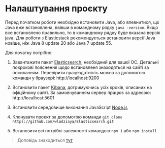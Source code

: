 # Налаштування проєкту
Перед початком роботи необхідно встановити Java, або впевнитися, що Java вже встановлена, ввівши в командному рядку `java -version`. Якщо все встановлено правильно, то в командному рядку буде вказана версія java. Для роботи з Elasticstack рекомендується встановити версії Java новіше, ніж Java 8 update 20 або Java 7 update 55.

Для початку потрібно:

1. Завантажити пакет [Elasticsearch](https://www.elastic.co/downloads/elasticsearch), необхідний для вашої ОС. Детальні покрокові пояснення щодо встановленя знаходяться на сайті за посиланням.
Перевірити працездатність можна за допомогою команди у браузері:
http://localhost:9200



2. Встановити пакет [Kibana](https://www.elastic.co/downloads/kibana), дотримуючись усіх кроків, описаних на офіційному сайті. За замовчуванням сервер працює за адресою: http://localhost:5601

2.  Встановити середовище виконання JavaScript [Node.js](https://www.google.com/url?sa=t&rct=j&q=&esrc=s&source=web&cd=&ved=2ahUKEwi2woTG0u7uAhVvpIsKHZPLAqYQFjAAegQIARAD&url=https%3A%2F%2Fnodejs.org%2Fuk%2F&usg=AOvVaw3UL72OjnHBJ6VfVjj16EbA)

3. Клонувати проєкт за допомогою команди `git clone https://github.com/wladziaya/Elasticsearch.git`

4. Встановити всі потрібні залежності командою `npm i` або `npm install` 

>Доповідь знаходиться [тут](./elasticsearch.md)
